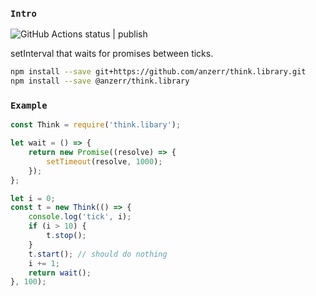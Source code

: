 
### `Intro`
![GitHub Actions status | publish](https://github.com/anzerr/think.library/workflows/publish/badge.svg)

setInterval that waits for promises between ticks.

``` bash
npm install --save git+https://github.com/anzerr/think.library.git
npm install --save @anzerr/think.library
```

### `Example`

``` javascript
const Think = require('think.libary');

let wait = () => {
	return new Promise((resolve) => {
		setTimeout(resolve, 1000);
	});
};

let i = 0;
const t = new Think(() => {
	console.log('tick', i);
	if (i > 10) {
		t.stop();
	}
	t.start(); // should do nothing
	i += 1;
	return wait();
}, 100);
```